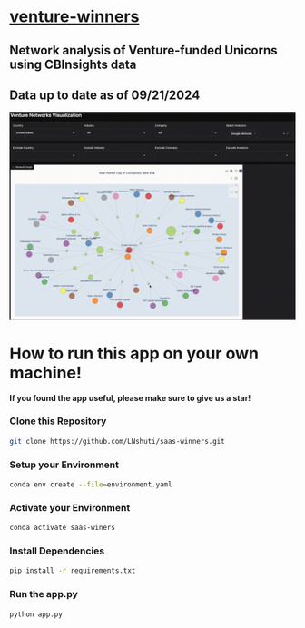 # [venture-winners](https://leoncensh-networkx-saas.hf.space/)

## Network analysis of Venture-funded Unicorns using CBInsights data 

## Data up to date as of 09/21/2024

![nets](googleventures1080.gif)

# How to run this app on your own machine! 

**If you found the app useful, please make sure to give us a star!**

### Clone this Repository

```bash
git clone https://github.com/LNshuti/saas-winners.git


```

### Setup your Environment
```bash
conda env create --file=environment.yaml
```

### Activate your Environment
```bash
conda activate saas-winers
```

### Install Dependencies
```bash 
pip install -r requirements.txt
```

### Run the **app.py** 
```bash
python app.py
```
